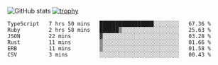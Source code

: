 ![GitHub stats](https://github-readme-stats.vercel.app/api?username=ksk001100&show_icons=true&theme=tokyonight)
[![trophy](https://github-profile-trophy.vercel.app/?username=ksk001100&theme=onedark)](https://github.com/ryo-ma/github-profile-trophy)

<!--START_SECTION:waka-->

```text
TypeScript   7 hrs 50 mins   █████████████████░░░░░░░░   67.36 %
Ruby         2 hrs 58 mins   ██████▒░░░░░░░░░░░░░░░░░░   25.63 %
JSON         22 mins         ▓░░░░░░░░░░░░░░░░░░░░░░░░   03.28 %
Rust         11 mins         ▒░░░░░░░░░░░░░░░░░░░░░░░░   01.66 %
ERB          11 mins         ▒░░░░░░░░░░░░░░░░░░░░░░░░   01.58 %
CSV          3 mins          ░░░░░░░░░░░░░░░░░░░░░░░░░   00.43 %
```

<!--END_SECTION:waka-->
